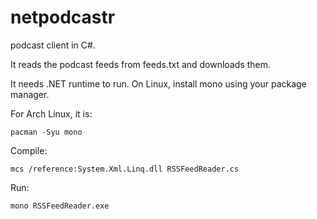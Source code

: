 netpodcastr
===========

podcast client in C#.

It reads the podcast feeds from feeds.txt and downloads them.  

It needs .NET runtime to run.
On Linux, install mono using your package manager.  

For Arch Linux, it is:  

```
pacman -Syu mono  
```

Compile:  
```
mcs /reference:System.Xml.Linq.dll RSSFeedReader.cs
```
Run:  
```
mono RSSFeedReader.exe 
```

